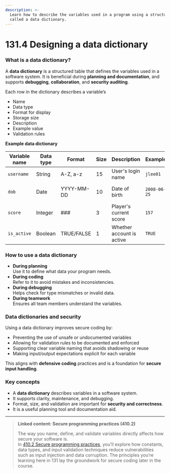 ```yaml
---
description: >-
  Learn how to describe the variables used in a program using a structured table
  called a data dictionary.
---
```


# 131.4 Designing a data dictionary

### **What is a data dictionary?**

A **data dictionary** is a structured table that defines the variables used in a software system. It is beneficial during **planning and documentation**, and supports **debugging**, **collaboration**, and **security auditing**.

Each row in the dictionary describes a variable’s

* Name
* Data type
* Format for display
* Storage size
* Description
* Example value
* Validation rules

**Example data dictionary**

<table data-full-width="true"><thead><tr><th>Variable name</th><th>Data type</th><th>Format</th><th>Size</th><th>Description</th><th>Example</th><th>Validation</th></tr></thead><tbody><tr><td><code>username</code></td><td>String</td><td>A-Z, a-z</td><td>15</td><td>User's login name</td><td><code>jlee01</code></td><td>6–15 characters</td></tr><tr><td><code>dob</code></td><td>Date</td><td>YYYY-MM-DD</td><td>10</td><td>Date of birth</td><td><code>2008-06-25</code></td><td>Must be before today</td></tr><tr><td><code>score</code></td><td>Integer</td><td>###</td><td>3</td><td>Player's current score</td><td><code>157</code></td><td>Between 0 and 999</td></tr><tr><td><code>is_active</code></td><td>Boolean</td><td>TRUE/FALSE</td><td>1</td><td>Whether account is active</td><td><code>TRUE</code></td><td>Must be TRUE or FALSE</td></tr></tbody></table>

### **How to use a data dictionary**

* **During planning**\
  Use it to define what data your program needs.
* **During coding**\
  Refer to it to avoid mistakes and inconsistencies.
* **During debugging**\
  Helps check for type mismatches or invalid data.
* **During teamwork**\
  Ensures all team members understand the variables.

### **Data dictionaries and security**

Using a data dictionary improves secure coding by:

* Preventing the use of unsafe or undocumented variables
* Allowing for validation rules to be documented and enforced
* Supporting clear variable naming that avoids shadowing or reuse
* Making input/output expectations explicit for each variable

This aligns with **defensive coding** practices and is a foundation for **secure input handling**.

### Key concepts

* A **data dictionary** describes variables in a software system.
* It supports clarity, maintenance, and debugging.
* Format, size, and validation are important for **security and correctness**.
* It is a useful planning tool and documentation aid.

***

> **Linked content: Secure programming practices (410.2)**
>
> The way you name, define, and validate variables directly affects how secure your software is.\
> In [410.2 Secure programming practices](https://conceptstocode.apolloacademy.au/400-secure-software-architecture/410-secure-programming/4102-defensive-programming-and-input-validation), you’ll explore how constants, data types, and input validation techniques reduce vulnerabilities such as input injection and data corruption. The principles you’re learning here in 131 lay the groundwork for secure coding later in the course.
